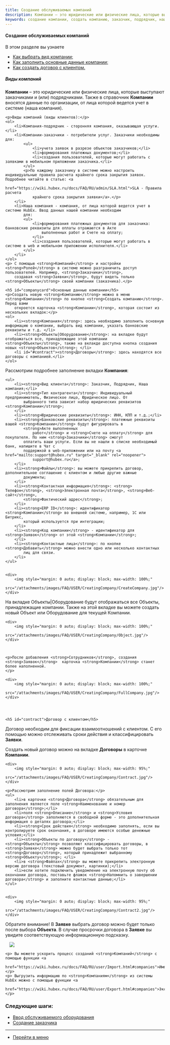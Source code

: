 ```yaml
---
title: Создание обслуживаемых компаний
description: Компании – это юридические или физические лица, которые выступают заказчиками и (или) подрядчиками. Также в справочник Компании вносятся данные по организации, от лица которой ведется учет в системе (наша компания). Создать новую Компанию можно в меню Компании по кнопке Создать компанию.
keywords: создание компании, создать компанию, заказчик, подрядчик, наша компания, договор, договор с заказчиком, банковские реквизиты, вид клиента, тип контрагента, hubex, хабекс, хубекс, хабикс
---
```


#### Создание обслуживаемых компаний
В этом разделе вы узнаете
<html>
<meta charset="utf-8">

<ul>
    <li><a href="#company">Как выбрать вид компании;</a></li>
    <li><a href="#companycard">Как заполнить основные данные компании;</a></li>
    <li><a href="#contract">Как создать договор с клиентом.</a></li>

</ul>
</html>

<body>
<h5 id="company">Виды компаний</h5>
    <p><strong>Компании</strong> – это юридические или физические лица, которые выступают заказчиками и (или) подрядчиками. Также в
        справочник <strong>Компании</strong> вносятся данные по организации, от лица которой ведется учет в системе (наша компания).</p>

    <p>Виды компаний (виды клиентов):</p>
    <ol>
        <li>Компания-подрядчик - сторонняя компания, оказывающая услуги.</li>
        <li>Компании-заказчики - потребители услуг. Заказчики необходимы для:
            <ul>
                <li>учета заявок в разрезе объектов заказчиков;</li>
                <li>формирования платежных документов;</li>
                <li>создания пользователей, которые могут работать с заявками в мобильном приложении заказчика.</li>
            </ul>
            <p>По каждому заказчику в системе можно настроить индивидуальные правила расчета крайнего срока закрытия заявок. Подробнее читайте в статье: <a
                    href="https://wiki.hubex.ru/docs/FAQ/RU/admin/SLA.html">SLA - Правила расчета
                крайнего срока закрытия заявки</a>.</p>
        </li>
        <li>Наша компания - компания, от лица которой ведется учет в системе HubEx. Ввод данных нашей компании необходим
            для:
            <ul>
                <li>формирования платежных документов для заказчика: банковские реквизиты для оплаты отражаются в Акте
                    выполненных работ и Счете на оплату;
                </li>
                <li>создания пользователей, которые могут работать в системе в web и мобильном приложении исполнителя.</li>
            </ul>
        </li>
    </ol>
    <p> С помощью <strong>Компаний</strong> и настройки <strong>Ролей</strong> в системе можно разграничить доступ пользователей. Например, <strong>Заказчики</strong>,
        создавая <strong>Заявки</strong>, будут видеть только <strong>Объекты</strong> своей компании (заказчика).</p>

    <h5 id="companycard">Основные данные компании</h5>
    <p>Создать новую <strong>Компанию</strong> можно в меню <strong>Компании</strong> по кнопке <strong>Создать компанию</strong>. Перед вами
        откроется карточка <strong>Компании</strong>, которая состоит из нескольких вкладок:</p>
    <ol>
        <li><strong>Компания</strong>: здесь необходимо заполнить основную информацию о компании, выбрать вид компании, указать банковские реквизиты и т.д. </li>
        <li><strong>Объекты|Оборудование</strong>: на вкладке будут отображаться все, принадлежащие этой компании <strong>Объекты</strong>, также на вклакде доступна кнопка создания новых <strong>Объектов</strong>; </li>
        <li id="#contract"><strong>Договоры</strong>: здесь находятся все договоры с компанией.</li>
    </ol>

<p>Рассмотрим подробнее заполнение вкладки <strong>Компания</strong>:</p>

    <ul>
        <li><strong>Вид клиента</strong>: Заказчик, Подрядчик, Наша компания;</li>
        <li><strong>Тип контрагента</strong>: Индивидуальный предприниматель, Физическое лицо, Юридическое лицо. От
            выбранного типа зависит набор юридических реквизитов <strong>Компании</strong>;
        </li>
        <li><strong>Юридические реквизиты</strong>: ИНН, КПП и т.д.;</li>
        <li><strong>Банковские реквизиты</strong>: платежные реквизиты вашей <strong>Компании</strong> будут фигурировать в
            <strong>Акте выполненных
                работ</strong> и <strong>Счете на оплату</strong> для покупателя. По ним <strong>Заказчики</strong> смогут
            оплатить ваши услуги. Если вы не нашли в списке необходимый банк, напишите в Чат с
            поддержкой в web-приложении или на почту <a href="mailto:support@hubex.ru" target="_blank" rel="noopener">
                support@hubex.ru</a>;
        </li>
        <li><strong>Файлы</strong>: вы можете прикрепить договор, дополнительное соглашение с клиентом и любые другие важные
            документы;
        </li>
        <li><strong>Контактная информация</strong>: <strong> Телефон</strong>, <strong>Электронная почта</strong>, <strong>Веб-сайт</strong>,
            <strong>Фактический адрес</strong>;
        </li>
        <li><strong>ERP ID</strong>: идентификатор <strong>Компании</strong> во внешней системе, например, 1С или Битрикс,
            который используется при интеграции;
        </li>
        <li><strong>Код компании</strong> - идентификатор для <strong>Заявок</strong> от этой <strong>Компании</strong>;
        </li>
        <li><strong>Контактные лица</strong>: по кнопке <strong>Добавить</strong> можно внести одно или несколько контактных
            лиц для связи.
        </li>
    </ul>


    <div>
        <img style="margin: 0 auto; display: block; max-width: 100%;"
             src="/attachments/images/FAQ/USER/CreatingCompany/CreateCompany.jpg"/>
    </div>



<p>На вкладке Объекты|Оборудование будут отображаться все Объекты, принадлежащие компании. Также на этой вкладке вы можете создать новый Объект или Оборудование для текущей Компании. </p>

    <div>
        <img style="margin: 0 auto; display: block; max-width: 100%;"
             src="/attachments/images/FAQ/USER/CreatingCompany/Object.jpg"/>
    </div>



    <p>После добавления <strong>Сотрудников</strong>, создания <strong>Заявок</strong>  карточка <strong>Компании</strong> станет более наполненной.
    </p>

    <div>
        <img style="margin: 0 auto; display: block; max-width: 100%;"
             src="/attachments/images/FAQ/USER/CreatingCompany/FullCompany.jpg"/>
    </div>




    <h5 id="contract">Договор с клиентом</h5>

<p>Договор необходим для фиксации взаимоотношений с клиентом. С его помощью можно отслеживать сроки действия и классифицировать <strong>Заявки</strong>. </p>
    <p>Создать новый договор можно на вкладке <strong>Договоры</strong> в карточке <strong>Компании</strong>.</p>

    <div>
        <img style="margin: 0 auto; display: block; max-width: 95%;"
             src="/attachments/images/FAQ/USER/CreatingCompany/Contract.jpg"/>
    </div>

    <p>Рассмотрим заполнение полей Договора:</p>
    <ul>
        <li>в карточке <strong>Договора</strong> обязательным для заполнения является поле <strong>Наименование и номер договора</strong>;</li>
        <li>поля <strong>Описание</strong> и <strong>Условия договора</strong> заполняются в свободной форме - это дополнительная информация о деталях договора;</li>
        <li><strong>Срок действия</strong> необходимо заполнять, если вы контролируете срок окончания, в договоре имеются особые денежные условия;</li>
        <li><strong>Объекты по договору</strong> - <strong>Объекты</strong> позволяют классифицировать договоры, в <strong>Заявке</strong> можно будет выбрать только тот <strong>Договор</strong>, который принадлежит выбранному <strong>Объекту</strong>; </li>
        <li>в <strong>Файлах</strong> вы можете прикрепить электронную версию договора (текстовый документ, картинки);</li>
        <li>если хотите подключить уведомление на электронную почту об окончании договора, поставьте флажок <strong>Напомнить о завершении договора</strong> и заполните контактные данные;</li>
    </ul>


    <div>
        <img style="margin: 0 auto; display: block; max-width: 95%;"
             src="/attachments/images/FAQ/USER/CreatingCompany/Contract2.jpg"/>
    </div>

<p>Обратите внимание! В <strong>Заявке</strong> выбрать договор можно будет только после выбора <strong>Объекта</strong>. В случае просрочки договора в <strong>Заявке</strong> вы увидите соответствующую информационную подсказку.</p>
    <div>
        <img style="margin: 0 auto; display: block; max-width: 95%;"
             src="/attachments/images/FAQ/USER/CreatingCompany/Ticket.jpg"/>
    </div>

    
    <p> Вы можете ускорить процесс созданий <strong>Компаний</strong> с помощью функции <a
            href="https://wiki.hubex.ru/docs/FAQ/RU/user/Import.html#companies">Импорта</a>.</p>
    <p> Выгрузить информацию по <strong>Компаниям</strong> из системы HubEx можно с помощью функции <a
            href="https://wiki.hubex.ru/docs/FAQ/RU/user/Export.html#companies">Экспорта</a>.</p>

</body>

### Следующие шаги:
- [Ввод обслуживаемого оборудования](./CreatingObjects.md)
- [Создание заказчика](./CreatingCustomer.md)


___
- [Перейти в меню](http://wiki.hubex.ru)
